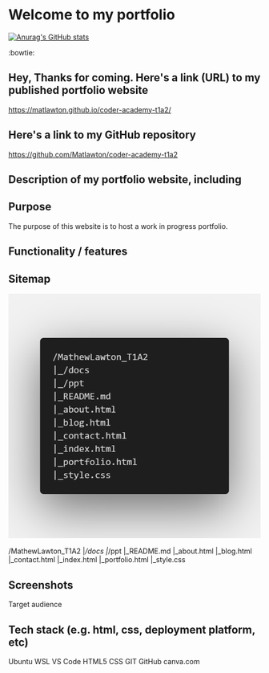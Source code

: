 # Welcome to my portfolio

[![Anurag's GitHub stats](https://github-readme-stats.vercel.app/api?username=Matlawton)](https://github.com/anuraghazra/github-readme-stats)

:bowtie:

## Hey, Thanks for coming. Here's a link (URL) to my published portfolio website

<https://matlawton.github.io/coder-academy-t1a2/>

## Here's a link to my GitHub repository

<https://github.com/Matlawton/coder-academy-t1a2>

## Description of my portfolio website, including

## Purpose

The purpose of this website is to host a work in progress portfolio.

## Functionality / features

## Sitemap

![Mark Down Sitemap](docs/sitemap-md.png "An image of the sitemap in markdown")

/MathewLawton_T1A2
|_/docs
|_/ppt
|_README.md
|_about.html
|_blog.html
|_contact.html
|_index.html
|_portfolio.html
|_style.css


## Screenshots

Target audience

## Tech stack (e.g. html, css, deployment platform, etc)

Ubuntu WSL
VS Code
HTML5
CSS
GIT
GitHub
canva.com




